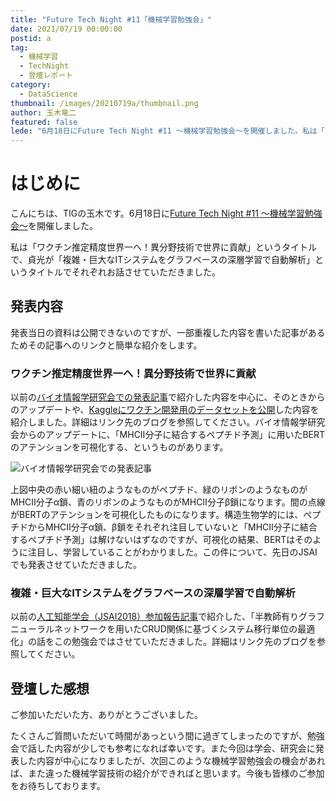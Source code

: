 ```yaml
---
title: "Future Tech Night #11「機械学習勉強会」"
date: 2021/07/19 00:00:00
postid: a
tag:
  - 機械学習
  - TechNight
  - 登壇レポート
category:
  - DataScience
thumbnail: /images/20210719a/thumbnail.png
author: 玉木竜二
featured: false
lede: "6月18日にFuture Tech Night #11 ～機械学習勉強会～を開催しました。私は「ワクチン推定精度世界一へ！異分野技術で世界に貢献」というタイトルで、貞光が「複雑・巨大なITシステムをグラフベースの深層学習で自動解析」というタイトルでそれぞれお話させていただきました。"
---
```

# はじめに
こんにちは、TIGの玉木です。6月18日に[Future Tech Night #11 ～機械学習勉強会～](https://future.connpass.com/event/215117/)を開催しました。

私は「ワクチン推定精度世界一へ！異分野技術で世界に貢献」というタイトルで、貞光が「複雑・巨大なITシステムをグラフベースの深層学習で自動解析」というタイトルでそれぞれお話させていただきました。

## 発表内容
発表当日の資料は公開できないのですが、一部重複した内容を書いた記事があるためその記事へのリンクと簡単な紹介をします。

### ワクチン推定精度世界一へ！異分野技術で世界に貢献

以前の[バイオ情報学研究会での発表記事](https://future-architect.github.io/articles/20201208/)で紹介した内容を中心に、そのときからのアップデートや、[Kaggleにワクチン開発用のデータセットを公開](/articles/20200801/)した内容を紹介しました。詳細はリンク先のブログを参照してください。バイオ情報学研究会からのアップデートに、「MHCⅡ分子に結合するペプチド予測」に用いたBERTのアテンションを可視化する、というものがあります。

<img src="/images/20210719a/スクリーンショット_2021-07-12_21.11.09.png" alt="バイオ情報学研究会での発表記事" loading="lazy">

上図中央の赤い細い紐のようなものがペプチド、緑のリボンのようなものがMHCⅡ分子α鎖、青のリボンのようなものがMHCⅡ分子β鎖になります。間の点線がBERTのアテンションを可視化したものになります。構造生物学的には、ペプチドからMHCⅡ分子α鎖、β鎖をそれぞれ注目していないと「MHCⅡ分子に結合するペプチド予測」は解けないはずなのですが、可視化の結果、BERTはそのように注目し、学習していることがわかりました。この件について、先日のJSAIでも発表させていただきました。

### 複雑・巨大なITシステムをグラフベースの深層学習で自動解析

以前の[人工知能学会（JSAI2018）参加報告記事](/articles/20180723/)で紹介した、「半教師有りグラフニューラルネットワークを用いたCRUD関係に基づくシステム移行単位の最適化」の話をこの勉強会ではさせていただきました。詳細はリンク先のブログを参照してください。

## 登壇した感想
ご参加いただいた方、ありがとうございました。

たくさんご質問いただいて時間があっという間に過ぎてしまったのですが、勉強会で話した内容が少しでも参考になれば幸いです。また今回は学会、研究会に発表した内容が中心になりましたが、次回このような機械学習勉強会の機会があれば、また違った機械学習技術の紹介ができればと思います。今後も皆様のご参加をお待ちしております。

